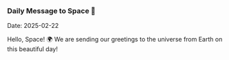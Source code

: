 ### Daily Message to Space 🌌
Date: 2025-02-22

Hello, Space! 🌍 We are sending our greetings to the universe from Earth on this beautiful day!
